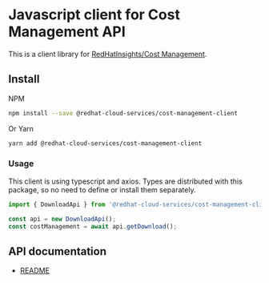 
Javascript client for Cost Management API
=======================================

This is a client library for [RedHatInsights/Cost Management](https://github.com/project-koku).

Install
-------

NPM

```bash
npm install --save @redhat-cloud-services/cost-management-client
```

Or Yarn

```bash
yarn add @redhat-cloud-services/cost-management-client
```

### Usage

This client is using typescript and axios. Types are distributed with this package, so no need to define or install them separately.

```js
import { DownloadApi } from '@redhat-cloud-services/cost-management-client';

const api = new DownloadApi();
const costManagement = await api.getDownload();
```

## API documentation

* [README](doc/README.md)
